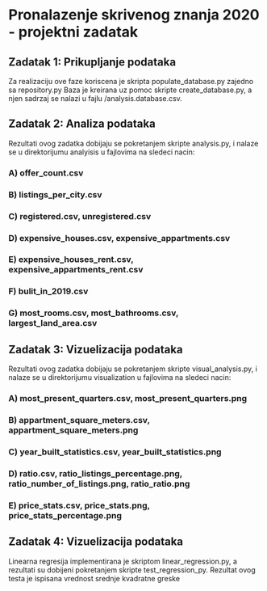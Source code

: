 # Pronalazenje skrivenog znanja 2020 - projektni zadatak

## Zadatak 1: Prikupljanje podataka

Za realizaciju ove faze koriscena je skripta populate_database.py zajedno sa repository.py
Baza je kreirana uz pomoc skripte create_database.py, a njen sadrzaj se nalazi u fajlu /analysis.database.csv.

## Zadatak 2: Analiza podataka

Rezultati ovog zadatka dobijaju se pokretanjem skripte analysis.py, i nalaze se u direktorijumu analyisis 
u fajlovima na sledeci nacin:

### A) offer_count.csv

### B) listings_per_city.csv

### C) registered.csv, unregistered.csv

### D) expensive_houses.csv, expensive_appartments.csv

### E) expensive_houses_rent.csv, expensive_appartments_rent.csv

### F) bulit_in_2019.csv

### G) most_rooms.csv, most_bathrooms.csv, largest_land_area.csv
    
## Zadatak 3: Vizuelizacija podataka

Rezultati ovog zadatka dobijaju se pokretanjem skripte visual_analysis.py, i nalaze se u direktorijumu visualization 
u fajlovima na sledeci nacin:

### A) most_present_quarters.csv, most_present_quarters.png

### B) appartment_square_meters.csv, appartment_square_meters.png

### C) year_built_statistics.csv, year_built_statistics.png

### D) ratio.csv, ratio_listings_percentage.png, ratio_number_of_listings.png, ratio_ratio.png

### E) price_stats.csv, price_stats.png, price_stats_percentage.png

    
## Zadatak 4: Vizuelizacija podataka

Linearna regresija implementirana je skriptom linear_regression.py, a rezultati su dobijeni pokretanjem skripte
test_regression_py. Rezultat ovog testa je ispisana vrednost srednje kvadratne greske


